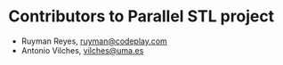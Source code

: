 Contributors to Parallel STL project
====================================

* Ruyman Reyes, ruyman@codeplay.com
* Antonio Vilches, vilches@uma.es
